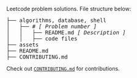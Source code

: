 Leetcode problem solutions. File structure below:

<pre>
├── algorithms, database, shell
│   ├── # <i>[ Problem number ]</i>
│   │   ├── README.md <i>[ Description ]</i>
│   │   ├── code files
├── assets
├── README.md
├── CONTRIBUTING.md
</pre>

Check out [`CONTRIBUTING.md`](./CONTRIBUTING.md) for contributions. 
